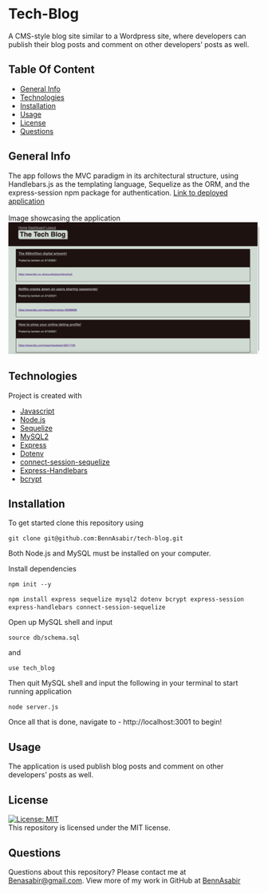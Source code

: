 # Tech-Blog
A CMS-style blog site similar to a Wordpress site, where developers can publish their blog posts and comment on other developers’ posts as well.

## Table Of Content
* [General Info](#general-info)
* [Technologies](#technologies)
* [Installation](#installation)
* [Usage](#usage)
* [License](#license)
* [Questions](#questions)

## General Info
The app follows the MVC paradigm in its architectural structure, using Handlebars.js as the templating language, Sequelize as the ORM, and the express-session npm package for authentication. [Link to deployed application](https://dry-ocean-09770.herokuapp.com/)
<br>
<br>
Image showcasing the application 
<img src=./public/images/firstscreenshot.png>

## Technologies
Project is created with 
* [Javascript](https://www.javascript.com/)
* [Node.js](https://nodejs.org/en/)
* [Sequelize](https://www.npmjs.com/package/sequelize)
* [MySQL2](https://www.npmjs.com/package/mysql2)
* [Express](https://www.npmjs.com/package/express)
* [Dotenv](https://www.npmjs.com/package/dotenv)
* [connect-session-sequelize](https://www.npmjs.com/package/connect-session-sequelize)
* [Express-Handlebars](https://www.npmjs.com/package/express-handlebars)
* [bcrypt](https://www.npmjs.com/package/bcrypt)

## Installation
To get started clone this repository using 
<br>
```terminal
git clone git@github.com:BennAsabir/tech-blog.git
```
Both Node.js and MySQL must be installed on your computer.

Install dependencies 
```terminal
npm init --y
``` 
```terminal
npm install express sequelize mysql2 dotenv bcrypt express-session express-handlebars connect-session-sequelize
```
Open up MySQL shell and input 
```terminal
source db/schema.sql
```
and 
```terminal
use tech_blog
```
Then quit MySQL shell and input the following in your terminal to start running application
```terminal
node server.js
```
Once all that is done, navigate to - http://localhost:3001 to begin!


## Usage
The application is used publish blog posts and comment on other developers’ posts as well.

## License
[![License: MIT](https://img.shields.io/badge/License-MIT-yellow.svg)](https://opensource.org/licenses/MIT)
<br>
This repository is licensed under the MIT license.

## Questions
Questions about this repository? Please contact me at [Benasabir@gmail.com](mailto:Benasabir@gmail.com). View more of my work in GitHub at [BennAsabir](https://github.com/BennAsabir) 


